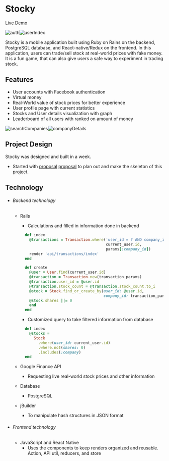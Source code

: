 # Stocky

[Live Demo][LandingPage]

[LandingPage]: https://launchkit.io/websites/lly5XP4d3J8/

![auth](mobile/src/images/auth.png)![userIndex](mobile/src/images/userIndex.png)

Stocky is a mobile application built using Ruby on Rains on the backend, PostgreSQL database, and React-native/Redux on the frontend. In this application, users can trade/sell stock at real-world prices with fake money. It is a fun game, that can also
give users a safe way to experiment in trading stock.

## Features
- User accounts with Facebook authentication
- Virtual money
- Real-World value of stock prices for better experience
- User profile page with current statistics
- Stocks and User details visualization with graph
- Leaderboard of all users with ranked on amount of money

![searchCompanies](mobile/src/images/searchCompanies.png)![companyDetails](mobile/src/images/companyDetails.png)


## Project Design
Stocky was designed and built in a week.

  - Started with [proposal] [proposal] to plan out and make the skeleton of this project.

[proposal]: ./docs/README.md

## Technology

- ###### Backend technology
  + Rails
    - Calculations and filled in information done in backend
    ```Ruby
      def index
        @transactions = Transaction.where('user_id = ? AND company_id = ?',
                                          current_user.id,
                                          params[:company_id])
        render 'api/transactions/index'
      end

      def create
        @user = User.find(current_user.id)
        @transaction = Transaction.new(transaction_params)
        @transaction.user_id = @user.id
        @transaction.stock_count = @transaction.stock_count.to_i
        @stock = Stock.find_or_create_by(user_id: @user.id,
                                         company_id: transaction_params[:company_id])
        @stock.shares ||= 0
        end
      end
    ```
    - Customized query to take filtered information from database
    ```Ruby
      def index
        @stocks =
          Stock
            .where(user_id: current_user.id)
            .where.not(shares: 0)
            .includes(:company)
      end
    ```


  + Google Finance API
    - Requesting live real-world stock prices and other information
  + Database
    - PostgreSQL
  + jBuilder
    - To manipulate hash structures in JSON format

- ###### Frontend technology
  + JavaScript and React Native
    - Uses the components to keep renders organized and reusable. Action, API util, reducers, and store
